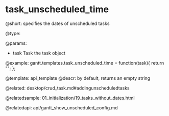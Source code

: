 task_unscheduled_time
=============

@short:
	specifies the dates of unscheduled tasks

@type:

@params:
- task		Task			the task object	


@example:
gantt.templates.task_unscheduled_time = function(task){
   return "";
};

@template:	api_template
@descr:
by default, returns an empty string 

@related:
desktop/crud_task.md#addingunscheduledtasks

@relatedsample:
01_initialization/19_tasks_without_dates.html

@relatedapi:
api/gantt_show_unscheduled_config.md